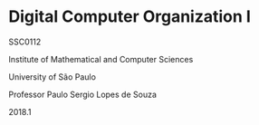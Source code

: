 # Digital Computer Organization I
SSC0112

Institute of Mathematical and Computer Sciences

University of São Paulo

Professor Paulo Sergio Lopes de Souza

2018.1
